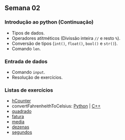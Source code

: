 ## Semana 02

### Introdução ao python (Continuação)
* Tipos de dados.
* Operadores atitméticos (Divissão inteira `//` e resto `%`).
* Conversão de tipos (`int()`, `float()`, `bool()` e `str()`).
* Comando `len`.

### Entrada de dados
* Comando `input`.
* Resolução de exercícios.
	
### Listas de exercícios
* [hCounter](exercicios/hCounter.py)
* convertFahrenheithToCelsius: [Python](exercicios/convertFahrenheitToCelsius.py) | [C++](exercicios/convertFahrenheitToCelsius.cpp)
* [quadrado](exercicios/quadrado.py)
* [fatura](exercicios/fatura.py)
* [media](exercicios/media.py)
* [dezenas](exercicios/dezenas.py)
* [segundos](exercicios/segundos.py)